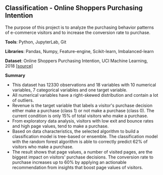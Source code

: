 ## Classification - Online Shoppers Purchasing Intention

The purpose of this project is to analyze the purchasing behavior patterns of e-commerce visitors and to increase the conversion rate to purchase.

**Tools**: Python, JupyterLab, Git

**Libraries**: Pandas, Numpy, Feature-engine, Scikit-learn, Imbalanced-learn

**Dataset**: Online Shoppers Purchasing Intention, UCI Machine Learning, 2018 [[source]](https://www.kaggle.com/datasets/imakash3011/online-shoppers-purchasing-intention-dataset)

**Summary**
* This dataset has 12330 observations and 18 variables with 10 numerical variables, 7 categorical variables and one target variable.
* All numerical variables have a right-skewed distribution and contain a lot of outliers. 
* Revenue is the target variable that labels a visitor's purchase decision either make a purchase (class 1) or not make a purchase (class 0). The current condition is only 15% of total visitors who make a purchase. 
* From exploratory data analysis, visitors with low exit and bounce rates and high page values, tend to make a purchase.
* Based on data characteristics, the selected algorithm to build a classification model is tree-based or ensemble. The classification model with the random forest algorithm is able to correctly predict 62% of visitors who make a purchase.
* The result shows that page values, a number of visited pages, are the biggest impact on visitors' purchase decisions. The conversion rate to purchase increases up to 60% by applying an actionable recommendation from insights that boost page values of visitors.


